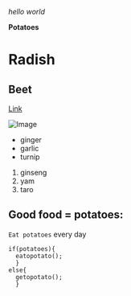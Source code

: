 *hello world*

**Potatoes** 

# Radish

## Beet

[Link](https://en.wikipedia.org/wiki/Potato) <br>

![Image](https://upload.wikimedia.org/wikipedia/commons/a/ab/Patates.jpg)

* ginger
* garlic
* turnip

1. ginseng
2. yam
3. taro

Good food = potatoes: 
---

`Eat potatoes` every day

```
if(potatoes){
  eatopotato();
  }
else{
  getopotato();
  }
```
